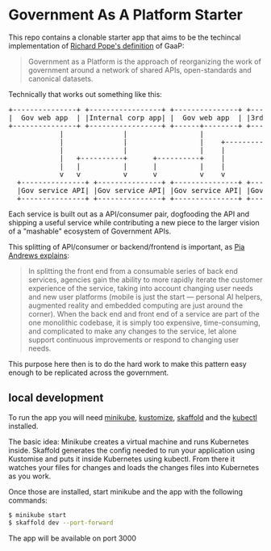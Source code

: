 # Government As A Platform Starter

This repo contains a clonable starter app that aims to be the techincal implementation of [Richard Pope's definition](https://medium.com/digitalhks/government-as-a-platform-the-hard-problems-part-1-introduction-b57269bcdc6f) of GaaP:

>Government as a Platform is the approach of reorganizing the work of government around a network of shared APIs, open-standards and canonical datasets.

Technically that works out something like this:

<pre>
+---------------+ +-----------------+ +---------------+ +-----------------+ +---------------+
|  Gov web app  | |Internal corp app| |  Gov web app  | |3rd party IOS app| |  Gov web app  |
+---------------+ +-----------------+ +------+--------+ +--------+--------+ +------+--------+
            |              |                 |                   |                 |      
            |              |                 |    +--------------+------------+    |        
            |              |                 |    |              |            |    |       
            |   +----------+      +----------+    |              |  +--------------|      
            |   |          |      |          |    |              |  |         |    |        
            v   v          v      v          v    v              v  v         v    v      
  +---------------+ +---------------+ +---------------+ +---------------+ +---------------+
  |Gov service API| |Gov service API| |Gov service API| |Gov service API| |Gov service API|
  +---------------+ +---------------+ +---------------+ +---------------+ +---------------+
</pre>

Each service is built out as a API/consumer pair, dogfooding the API and shipping a useful service while contributing a new piece to the larger vision of a "mashable" ecosystem of Government APIs.

This splitting of API/consumer or backend/frontend is important, as [Pia Andrews explains](https://www.themandarin.com.au/118672-government-as-a-platform-the-foundation-for-digital-government-and-gov-2-0/):

>In splitting the front end from a consumable series of back end services, agencies gain the ability to more rapidly iterate the customer experience of the service, taking into account changing user needs and new user platforms (mobile is just the start — personal AI helpers, augmented reality and embedded computing are just around the corner). When the back end and front end of a service are part of the one monolithic codebase, it is simply too expensive, time-consuming, and complicated to make any changes to the service, let alone support continuous improvements or respond to changing user needs.

This purpose here then is to do the hard work to make this pattern easy enough to be replicated across the government.


## local development

To run the app you will need [minikube](https://kubernetes.io/docs/tasks/tools/install-minikube/), [kustomize](https://kustomize.io/), [skaffold](https://skaffold.dev/) and the [kubectl](https://kubernetes.io/docs/tasks/tools/install-kubectl/) installed.

The basic idea: Minikube creates a virtual machine and runs Kubernetes inside. Skaffold generates the config needed to run your application using Kustomise and puts it inside Kubernetes using kubectl. From there it watches your files for changes and loads the changes files into Kubernetes as you work.


Once those are installed, start minikube and the app with the following commands:

```bash
$ minikube start
$ skaffold dev --port-forward
```

The app will be available on port 3000
